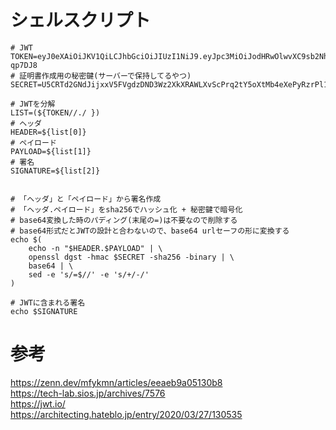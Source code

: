# シェルスクリプト
```
# JWT
TOKEN=eyJ0eXAiOiJKV1QiLCJhbGciOiJIUzI1NiJ9.eyJpc3MiOiJodHRwOlwvXC9sb2NhbGhvc3RcL2FwaVwvYXV0aFwvYWRtaW5cL2xvZ2luIiwiaWF0IjoxNjQyNzQ1MTI4LCJleHAiOjE2NDI3NDg3MjgsIm5iZiI6MTY0Mjc0NTEyOCwianRpIjoiaTZaWERLOFZqbzU0bG1OaCIsInN1YiI6MSwicHJ2Ijp0cnVlfQ.VjBGimYRV8XUnSNVLiCeSX2TdnDcRkp0L306-qp7DJ8
# 証明書作成用の秘密鍵(サーバーで保持してるやつ)
SECRET=U5CRTd2GNdJijxxV5FVgdzDND3Wz2XkXRAWLXvScPrq2tY5oXtMb4eXePyRzrPl1

# JWTを分解
LIST=(${TOKEN//./ })
# ヘッダ
HEADER=${list[0]}
# ペイロード
PAYLOAD=${list[1]}
# 署名
SIGNATURE=${list[2]}


# 「ヘッダ」と「ペイロード」から署名作成
# 「ヘッダ.ペイロード」をsha256でハッシュ化 + 秘密鍵で暗号化
# base64変換した時のパディング(末尾の=)は不要なので削除する
# base64形式だとJWTの設計と合わないので、base64 urlセーフの形に変換する
echo $(
	echo -n "$HEADER.$PAYLOAD" | \
	openssl dgst -hmac $SECRET -sha256 -binary | \
	base64 | \
	sed -e 's/=$//' -e 's/+/-/'
)

# JWTに含まれる署名
echo $SIGNATURE

```

# 参考
https://zenn.dev/mfykmn/articles/eeaeb9a05130b8<br>
https://tech-lab.sios.jp/archives/7576<br>
https://jwt.io/<br>
https://architecting.hateblo.jp/entry/2020/03/27/130535<br>
